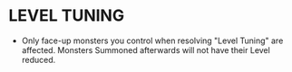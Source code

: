 
# LEVEL TUNING

*   Only face-up monsters you control when resolving "Level Tuning" are affected. Monsters Summoned afterwards will not have their Level reduced.

  